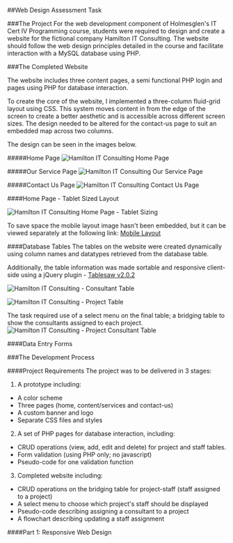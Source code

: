 ##Web Design Assessment Task

###The Project
For the web development component of Holmesglen's IT Cert IV Programming course, students were required to design and create a website for the fictional company Hamilton IT Consulting. The website should follow the web design principles detailed in the course and facilitate interaction with a MySQL database using PHP.

###The Completed Website

The website includes three content pages, a semi functional PHP login and pages using PHP for database interaction.

To create the core of the website, I implemented a three-column fluid-grid layout using CSS. This system moves content in from the edge of the screen to create a better aesthetic and is accessible across different screen sizes. The design needed to be altered for the contact-us page to suit an embedded map across two columns.

The design can be seen in the images below.

#####Home Page
![Hamilton IT Consulting Home Page](https://github.com/LucidityWaver/ICA40511-NotesAndKeywords/blob/master/Portfolio/images/HamiltonHome.png)

#####Our Service Page
![Hamilton IT Consulting Our Service Page](https://github.com/LucidityWaver/ICA40511-NotesAndKeywords/blob/master/Portfolio/images/HamiltonOurService.png)

#####Contact Us Page
![Hamilton IT Consulting Contact Us Page](https://github.com/LucidityWaver/ICA40511-NotesAndKeywords/blob/master/Portfolio/images/HamiltonContactUs.png)

####Home Page - Tablet Sized Layout

![Hamilton IT Consulting Home Page - Tablet Sizing](https://github.com/LucidityWaver/ICA40511-NotesAndKeywords/blob/master/Portfolio/images/HamiltonHomeTablet.png)

To save space the mobile layout image hasn't been embedded, but it can be viewed separately at the following link:
[Mobile Layout](https://github.com/LucidityWaver/ICA40511-NotesAndKeywords/blob/master/Portfolio/images/HamiltonHomeTablet.png)


####Database Tables
The tables on the website were created dynamically using column names and datatypes retrieved from the database table.

Additionally, the table information was made sortable and responsive client-side using a jQuery plugin - [Tablesaw v2.0.2](https://github.com/filamentgroup/tablesaw)

![Hamilton IT Consulting - Consultant Table](https://github.com/LucidityWaver/ICA40511-NotesAndKeywords/blob/master/Portfolio/images/HamiltonConsultantTable.png)

![Hamilton IT Consulting - Project Table](https://github.com/LucidityWaver/ICA40511-NotesAndKeywords/blob/master/Portfolio/images/HamiltonConsultantTable.png)


The task required use of a select menu on the final table; a bridging table to show the consultants assigned to each project.
![Hamilton IT Consulting - Project Consultant Table](https://github.com/LucidityWaver/ICA40511-NotesAndKeywords/blob/master/Portfolio/images/HamiltonProjectConsultantTable.png)


####Data Entry Forms



###The Development Process

####Project Requirements
The project was to be delivered in 3 stages:

1. A prototype including:
  - A color scheme
  - Three pages (home, content/services and contact-us)
  - A custom banner and logo
  - Separate CSS files and styles
2. A set of PHP pages for database interaction, including:
  - CRUD operations (view, add, edit and delete) for project and staff tables.
  - Form validation (using PHP only; no javascript)
  - Pseudo-code for one validation function
3. Completed website including:
  - CRUD operations on the bridging table for project-staff (staff assigned to a project)
  - A select menu to choose which project's staff should be displayed
  - Pseudo-code describing assigning a consultant to a project
  - A flowchart describing updating a staff assignment

####Part 1: Responsive Web Design
